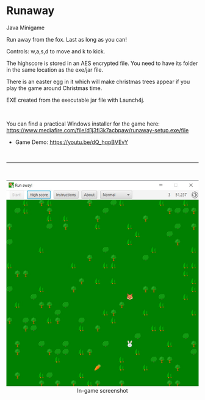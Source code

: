 # Runaway
Java Minigame

Run away from the fox. Last as long as you can! 

Controls: w,a,s,d to move and k to kick.

The highscore is stored in an AES encrypted file. You need to have its folder in the same location as the exe/jar file. 

There is an easter egg in it which will make christmas trees appear if you play the game around Christmas time.

EXE created from the executable jar file with Launch4j. 

<br>

You can find a practical Windows installer for the game here: https://www.mediafire.com/file/d1j3fi3k7acbpaw/runaway-setup.exe/file

* Game Demo: https://youtu.be/dQ_hqpBVEvY 

<br>
<hr>
<br>
<p align="center">
<img src="https://raw.githubusercontent.com/gh28942/Runaway/master/screenshot/runaway_screenshot.jpg">
<br>In-game screenshot</br>
<br>
</p>
